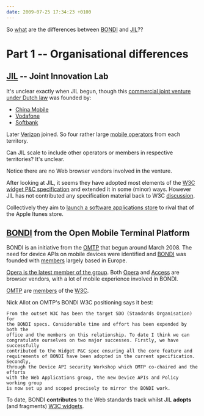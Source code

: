 ```yaml
---
date: 2009-07-25 17:34:23 +0100
---
```


So [what](http://www.jil.org/jil-forums/posts/list/42.page) are the differences between [BONDI](http://bondi.omtp.org) and [JIL](http://www.jil.org)??

# Part 1 -- Organisational differences

## [JIL](http://www.jil.org/) -- Joint Innovation Lab

It's unclear exactly when JIL begun, though this [commercial joint venture
under Dutch law](http://www.jil.org/jil-forums/user/agreement.page) was founded
by:

* [China Mobile](http://en.wikipedia.org/wiki/China_Mobile)
* [Vodafone](http://en.wikipedia.org/wiki/Vodafone)
* [Softbank](http://en.wikipedia.org/wiki/Softbank)

Later [Verizon](http://en.wikipedia.org/wiki/Verizon) joined. So four rather
large [mobile
operators](http://en.wikipedia.org/wiki/List_of_mobile_network_operators) from
each territory.

Can JIL scale to include other operators or members in respective territories?
It's unclear.

Notice there are no Web browser vendors involved in the venture.

After looking at JIL, it seems they have adopted most elements of the [W3C
widget P&C specification](http://dev.w3.org/2006/waf/widgets/) and extended it
in some (minor) ways. However JIL has not contributed any specification
material back to W3C
[discussion](http://lists.w3.org/Archives/Public/public-webapps/).

Collectively they aim to [launch a software applications
store](http://www.reuters.com/article/technologyNews/idUSTRE54B1O320090512) to
rival that of the Apple Itunes store.

## [BONDI](http://bondi.omtp.org) from the Open Mobile Terminal Platform

BONDI is an initiative from the [OMTP](http://www.omtp.org/) that begun around
March 2008. The need for device APIs on mobile devices were identified and
[BONDI](http://www.omtp.org/) was founded with
[members](http://www.omtp.org/Membership.aspx) largely based in Europe.

[Opera is the latest member of the
group](http://bondi.omtp.org/Lists/News/DispForm.aspx?ID=1). Both
[Opera](http://www.opera.com/) and [Access](http://www.access-company.com/) are
browser vendors, with a lot of mobile experience involved in BONDI.

[OMTP](http://www.omtp.org) are [members](http://www.w3.org/Consortium/Member/List) of the [W3C](http://www.w3.org/).

Nick Allot on OMTP's BONDI W3C positioning says it best:

	From the outset W3C has been the target SDO (Standards Organisation) for
	the BONDI specs. Considerable time and effort has been expended by both the
	office and the members on this relationship. To date I think we can
	congratulate ourselves on two major successes. Firstly, we have successfully
	contributed to the Widget P&C spec ensuring all the core feature and
	requirements of BONDI have been adopted in the current specification. Secondly,
	through the Device API security Workshop which OMTP co-chaired and the efforts
	with the Web Applications group, the new Device APIs and Policy working group
	is now set up and scoped precisely to mirror the BONDI work.

To date, BONDI **contributes** to the Web standards track whilst JIL **adopts**
(and fragments) [W3C widgets](http://dev.w3.org/2006/waf/widgets/).
